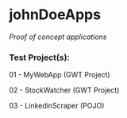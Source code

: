 # johnDoeApps
<i>Proof of concept applications</i>
<br />
<h3>Test Project(s):</h3>
<p> 01 - MyWebApp (GWT Project)</p>
<p> 02 - StockWatcher (GWT Project)</p>
<p> 03 - LinkedinScraper (POJO)</p>
 
 
